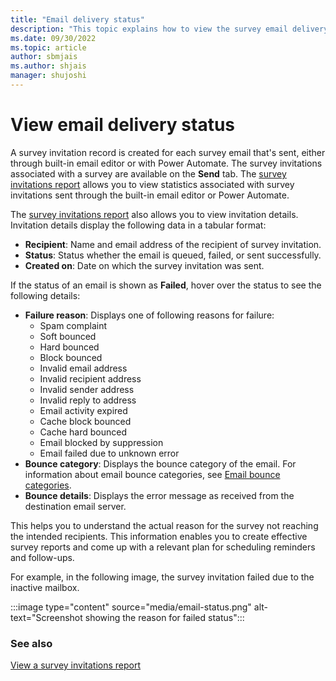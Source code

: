 ```yaml
---
title: "Email delivery status"
description: "This topic explains how to view the survey email delivery status and helps you to understand the reason if the status is shown as failed."
ms.date: 09/30/2022
ms.topic: article
author: sbmjais
ms.author: shjais
manager: shujoshi
---
```


# View email delivery status

A survey invitation record is created for each survey email that's sent, either through built-in email editor or with Power Automate. The survey invitations associated with a survey are available on the **Send** tab. The [survey invitations report](view-survey-invite.md) allows you to view statistics associated with survey invitations sent through the built-in email editor or Power Automate.

The [survey invitations report](view-survey-invite.md) also allows you to view invitation details. Invitation details display the following data in a tabular format:

- **Recipient**: Name and email address of the recipient of survey invitation.
- **Status**: Status whether the email is queued, failed, or sent successfully.
- **Created on**: Date on which the survey invitation was sent.

If the status of an email is shown as **Failed**, hover over the status to see the following details:

- **Failure reason**: Displays one of following reasons for failure:
    - Spam complaint
    - Soft bounced
    - Hard bounced
    - Block bounced
    - Invalid email address
    - Invalid recipient address
    - Invalid sender address
    - Invalid reply to address
    - Email activity expired
    - Cache block bounced
    - Cache hard bounced
    - Email blocked by suppression
    - Email failed due to unknown error
- **Bounce category**: Displays the bounce category of the email. For information about email bounce categories, see [Email bounce categories](/dynamics365/marketing/email-bounce-categories).
- **Bounce details**: Displays the error message as received from the destination email server.

This helps you to understand the actual reason for the survey not reaching the intended recipients. This information enables you to create effective survey reports and come up with a relevant plan for scheduling reminders and follow-ups.

For example, in the following image, the survey invitation failed due to the inactive mailbox.

:::image type="content" source="media/email-status.png" alt-text="Screenshot showing the reason for failed status":::

### See also
[View a survey invitations report](view-survey-invite.md)


